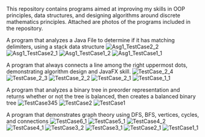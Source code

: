 This repository contains programs aimed at improving my skills in OOP principles, data structures, and
designing algorithms around discrete mathematics principles. Attached are photos of the programs included in the repository.

A program that analyzes a Java File to determine if it has matching delimiters, using a stack data structure
![Asg1_TestCase2_2](https://github.com/suspiciousZolotayaRybka/DataStructuresAndAlgorithmDesign/assets/116288117/c8da3745-2d2a-413d-a21d-6193ea8017dd)
![Asg1_TestCase2_1](https://github.com/suspiciousZolotayaRybka/DataStructuresAndAlgorithmDesign/assets/116288117/714870f6-6fe6-4c47-b1b1-ee40cacfa027)
![Asg1_TestCase1_2](https://github.com/suspiciousZolotayaRybka/DataStructuresAndAlgorithmDesign/assets/116288117/01c015f1-9f76-4746-96df-fa262cd38ced)
![Asg1_TestCase1_1](https://github.com/suspiciousZolotayaRybka/DataStructuresAndAlgorithmDesign/assets/116288117/c8125e5a-6996-4c70-9fd3-8b8599a575d9)

A program that always connects a line among the right uppermost dots, demonstrating algorithm design and JavaFX skill.
![TestCase_2_4](https://github.com/suspiciousZolotayaRybka/DataStructuresAndAlgorithmDesign/assets/116288117/6c399092-e430-4a67-98f4-6e7558c8c24f)
![TestCase_2_3](https://github.com/suspiciousZolotayaRybka/DataStructuresAndAlgorithmDesign/assets/116288117/a0dcafac-1a23-406b-9fb4-6204eb33d6e9)
![TestCase_2_2](https://github.com/suspiciousZolotayaRybka/DataStructuresAndAlgorithmDesign/assets/116288117/ef10d99e-f759-4481-bbf5-890e17eb76d1)
![TestCase_2_1](https://github.com/suspiciousZolotayaRybka/DataStructuresAndAlgorithmDesign/assets/116288117/f828a214-9ce3-4049-ad01-57569b164b39)
![TestCase_1_1](https://github.com/suspiciousZolotayaRybka/DataStructuresAndAlgorithmDesign/assets/116288117/ba1f8e2d-5685-4549-9f17-53b49028660f)

A program that analyzes a binary tree in preorder representation and returns whether or not the tree is balanced, then creates a balanced binary tree
![TestCase345](https://github.com/suspiciousZolotayaRybka/DataStructuresAndAlgorithmDesign/assets/116288117/e7841fd7-c150-404a-9cee-db9f7fe753bd)
![TestCase2](https://github.com/suspiciousZolotayaRybka/DataStructuresAndAlgorithmDesign/assets/116288117/4f5cd5dc-8eb2-4e6b-9912-146b4e8b2a99)
![TestCase1](https://github.com/suspiciousZolotayaRybka/DataStructuresAndAlgorithmDesign/assets/116288117/140423cd-ca24-43a6-b4ff-fd3b1cb03893)


A program that demonstrates graph theory using DFS, BFS, vertices, cycles, and connections
![TestCase6_1](https://github.com/suspiciousZolotayaRybka/DataStructuresAndAlgorithmDesign/assets/116288117/88d8933b-012c-4733-9271-f66d27ed22d5)
![TestCase5_1](https://github.com/suspiciousZolotayaRybka/DataStructuresAndAlgorithmDesign/assets/116288117/b7bbd47e-5a89-4065-b754-36955bee986f)
![TestCase4_2](https://github.com/suspiciousZolotayaRybka/DataStructuresAndAlgorithmDesign/assets/116288117/2dcbfefd-6527-4cbc-8f9b-3f21e69501ce)
![TestCase4_1](https://github.com/suspiciousZolotayaRybka/DataStructuresAndAlgorithmDesign/assets/116288117/6a2ee01c-3641-4466-a8cb-ef6f7d29276a)
![TestCase3_2](https://github.com/suspiciousZolotayaRybka/DataStructuresAndAlgorithmDesign/assets/116288117/849a31fe-5765-4631-beae-e6281d645209)
![TestCase3_1](https://github.com/suspiciousZolotayaRybka/DataStructuresAndAlgorithmDesign/assets/116288117/2849b59c-b473-4e38-bb11-8683a1246d43)
![TestCase2_1](https://github.com/suspiciousZolotayaRybka/DataStructuresAndAlgorithmDesign/assets/116288117/485919f9-425d-42d7-aa5b-61b04feaef89)
![TestCase1_1](https://github.com/suspiciousZolotayaRybka/DataStructuresAndAlgorithmDesign/assets/116288117/9dd98703-880f-49ff-b0f1-bc534d2e4e9c)


